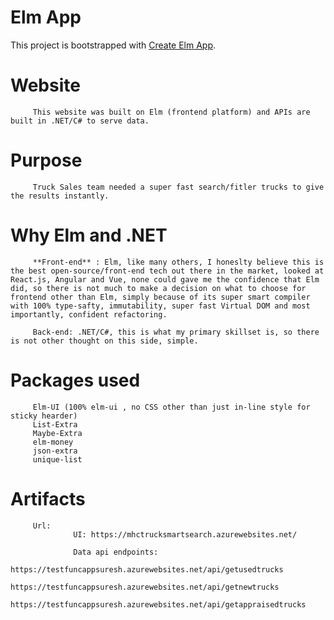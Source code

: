 
# Elm App

This project is bootstrapped with [Create Elm App](https://github.com/halfzebra/create-elm-app).

# Website

         This website was built on Elm (frontend platform) and APIs are built in .NET/C# to serve data.

# Purpose
 
         Truck Sales team needed a super fast search/fitler trucks to give the results instantly.

# Why Elm and .NET

         **Front-end** : Elm, like many others, I honeslty believe this is the best open-source/front-end tech out there in the market, looked at React.js, Angular and Vue, none could gave me the confidence that Elm did, so there is not much to make a decision on what to choose for frontend other than Elm, simply because of its super smart compiler with 100% type-safty, immutability, super fast Virtual DOM and most importantly, confident refactoring.
         
         Back-end: .NET/C#, this is what my primary skillset is, so there is not other thought on this side, simple.

# Packages used

         Elm-UI (100% elm-ui , no CSS other than just in-line style for sticky hearder)
         List-Extra
         Maybe-Extra
         elm-money
         json-extra
         unique-list

# Artifacts
         Url:
                  UI: https://mhctrucksmartsearch.azurewebsites.net/
                  
                  Data api endpoints:
                           https://testfuncappsuresh.azurewebsites.net/api/getusedtrucks
                           https://testfuncappsuresh.azurewebsites.net/api/getnewtrucks
                           https://testfuncappsuresh.azurewebsites.net/api/getappraisedtrucks


         









